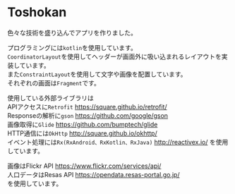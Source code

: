 # Toshokan

色々な技術を盛り込んでアプリを作りました。  
  
プログラミングには`kotlin`を使用しています。  
`CoordinatorLayout`を使用してヘッダーが画面外に吸い込まれるレイアウトを実装しています。  
また`ConstraintLayout`を使用して文字や画像を配置しています。  
それぞれの画面は`Fragment`です。  

使用している外部ライブラリは  
APIアクセスに`Retrofit` https://square.github.io/retrofit/  
Responseの解析に`gson` https://github.com/google/gson  
画像取得に`Glide` https://github.com/bumptech/glide  
HTTP通信には`OkHttp` http://square.github.io/okhttp/  
イベント処理には`Rx(RxAndroid、RxKotlin、RxJava)` http://reactivex.io/ を使用しています。  

画像はFlickr API https://www.flickr.com/services/api/  
人口データはResas API https://opendata.resas-portal.go.jp/  
を使用しています。  
